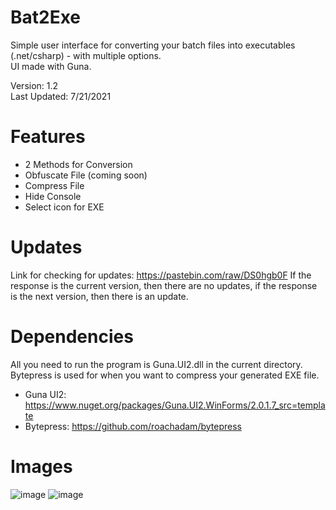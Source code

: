 # Bat2Exe
Simple user interface for converting your batch files into executables (.net/csharp) - with multiple options.                                                                          
UI made with Guna.                                                                                                                                  

Version: 1.2                                                                                                                                                    
Last Updated: 7/21/2021

# Features
+ 2 Methods for Conversion
+ Obfuscate File (coming soon)
+ Compress File
+ Hide Console
+ Select icon for EXE

# Updates
Link for checking for updates: https://pastebin.com/raw/DS0hgb0F
If the response is the current version, then there are no updates, if the response is the next version, then there is an update.

# Dependencies
All you need to run the program is Guna.UI2.dll in the current directory.                                                                                     
Bytepress is used for when you want to compress your generated EXE file.
+ Guna UI2: https://www.nuget.org/packages/Guna.UI2.WinForms/2.0.1.7_src=template                                                                               
+ Bytepress: https://github.com/roachadam/bytepress

# Images
![image](https://user-images.githubusercontent.com/75084509/126585025-52e03a42-a4ea-4cc5-a206-7f12faddfda4.png)
![image](https://user-images.githubusercontent.com/75084509/125828959-2339436b-99ab-43c4-91a0-0d629b1a74b5.png)
